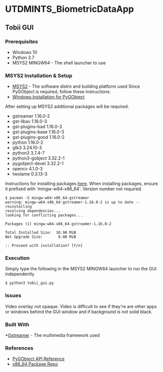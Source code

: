 # UTDMINTS_BiometricDataApp

## Tobii GUI

### Prerequisites

* Windows 10
* Python 3.7
* MSYS2 MINGW64 - The shell launcher to use

### MSYS2 Installation & Setup
* [MSYS2](https://www.msys2.org/) - The software distro and building platform used
Since PyGObject is required, follow these instructions:
* [Windows Installation for PyGObject](https://pygobject.readthedocs.io/en/latest/getting_started.html#windows-getting-started)

After setting up MSYS2 additional packages will be required:
* gstreamer 1.16.0-2
* gst-libav 1.16.0-3
* gst-plugins-bad 1.16.0-3
* gst-plugins-base 1.16.0-3
* gst-plugins-good 1.16.0-2
* python 1.16.0-2
* gtk3 3.24.10-3
* python3 3.7.4-7
* python3-gobject 3.32.2-1
* pygobject-devel 3.32.2-1
* opencv 4.1.0-3
* twolame 0.3.13-3

Instructions for installing packages [here](https://github.com/msys2/msys2/wiki/MSYS2-installation).
When installing packages, ensure it prefixed with 'mingw-w64-x86_64'. Version number not required.

```
$ pacman -S mingw-w64-x86_64-gstreamer
warning: mingw-w64-x86_64-gstreamer-1.16.0-2 is up to date -- reinstalling
resolving dependencies...
looking for conflicting packages...

Packages (1) mingw-w64-x86_64-gstreamer-1.16.0-2

Total Installed Size:  10.90 MiB
Net Upgrade Size:       0.00 MiB

:: Proceed with installation? [Y/n]

```

### Execution

Simply type the following in the MSYS2 MINGW64 launcher to run the GUI independently

```
$ python3 tobii_gui.py
```
### Issues

Video overlay not opaque. Video is difficult to see if they're are other apps or windows behind the GUI window and if background is not solid black.

### Built With

*[Gstreamer](https://gstreamer.freedesktop.org/documentation/?gi-language=c) - The multimedia framework used

### References

* [PyGObject API Reference](https://lazka.github.io/pgi-docs/index.html)
* [x86_64 Package Repo](http://repo.msys2.org/mingw/x86_64/)
